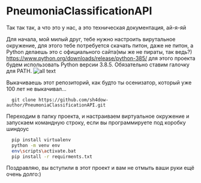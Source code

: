 # PneumoniaClassificationAPI
Так так так, а что это у нас, а это техническая документация, ай-я-яй

  Для начала, мой милый друг, тебе нужно настроить вирутальное окружение, для этого тебе потребуется скачать питон, даже не питон, а Python
делаешь это с официального сайта(мы же не пираты, так ведь?) https://www.python.org/downloads/release/python-385/ для этого проекта будем 
использовать Python версии 3.8.5. Обязательно ставим галочку для PATH.
![all text](https://python-scripts.com/wp-content/uploads/2017/04/windows-setup-run-the-python-installer.jpg)
  
  Выкачиваешь этот репозиторий, как будто ты осенизатор, который уже 100 лет не выкачивал...
  ```git
    git clone https://github.com/sh4dow-author/PneumoniaClassificationAPI.git
  ```
  Переходим в папку проекта, и настраиваем виртуальное окружение и запускаем командную строку, если вы программируете под коробку шиндоус
  ```bash
    pip install virtualenv
    python -m venv env
    env\scripts\activate.bat
    pip install -r requirments.txt
  ```
Поздравляю, вы вступили в этот проект и вам не отмыть ваши руки ещё очень долго:)
